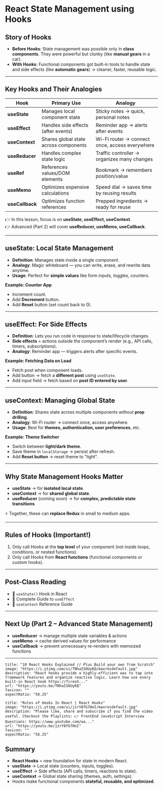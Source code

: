 # React State Management using Hooks

## Story of Hooks

- **Before Hooks**: State management was possible only in **class components**. They were powerful but clunky (like **manual gears** in a car).
- **With Hooks**: Functional components got built-in tools to handle state and side effects (like **automatic gears**) → cleaner, faster, reusable logic.

---

## Key Hooks and Their Analogies

|Hook|Primary Use|Analogy|
|---|---|---|
|**useState**|Manages local component state|Sticky notes → quick, personal notes|
|**useEffect**|Handles side effects (after events)|Reminder app → alerts after events|
|**useContext**|Shares global state across components|Wi-Fi router → connect once, access everywhere|
|**useReducer**|Handles complex state logic|Traffic controller → organizes many changes|
|**useRef**|References values/DOM elements|Bookmark → remembers position/value|
|**useMemo**|Optimizes expensive calculations|Speed dial → saves time by reusing results|
|**useCallback**|Optimizes function references|Prepped ingredients → ready for reuse|

👉 In this lesson, focus is on **useState, useEffect, useContext**.  
👉 Advanced (Part 2) will cover **useReducer, useMemo, useCallback**.

---

## useState: Local State Management

- **Definition**: Manages state inside a single component.
- **Analogy**: Magic whiteboard — you can write, erase, and rewrite data anytime.
- **Usage**: Perfect for **simple values** like form inputs, toggles, counters.

**Example: Counter App**

- Increment count.
- Add **Decrement** button.
- Add **Reset** button (set count back to 0).

---

## useEffect: For Side Effects

- **Definition**: Lets you run code in response to state/lifecycle changes.
- **Side effects** = actions outside the component’s render (e.g., API calls, timers, subscriptions).
- **Analogy**: Reminder app — triggers alerts after specific events.

**Example: Fetching Data on Load**

- Fetch post when component loads.
- Add button → fetch a **different post** using `useState`.
- Add input field → fetch based on **post ID entered by user**.

---

## useContext: Managing Global State

- **Definition**: Shares state across multiple components without **prop drilling**.
- **Analogy**: Wi-Fi router → connect once, access anywhere.
- **Usage**: Best for **themes, authentication, user preferences**, etc.

**Example: Theme Switcher**

- Switch between **light/dark theme**.
- Save theme in `localStorage` → persist after refresh.
- Add **Reset button** → reset theme to "light".

---

## Why State Management Hooks Matter

- **useState** → for **isolated local state**.
- **useContext** → for **shared global state**.
- **useReducer** (coming soon) → for **complex, predictable state transitions**.

⚡ Together, these can **replace Redux** in small to medium apps.

---

## Rules of Hooks (Important!)

1. Only call Hooks at the **top level** of your component (not inside loops, conditions, or nested functions).
2. Only call Hooks from **React functions** (functional components or custom hooks).

---

## Post-Class Reading

- 🔗 `useState()` Hook in React
- 🔗 Complete Guide to `useEffect`
- 🔗 `useContext` Reference Guide

---

## Next Up (Part 2 – Advanced State Management)

- **useReducer** → manage multiple state variables & actions
- **useMemo** → cache derived values for performance
- **useCallback** → prevent unnecessary re-renders with memoized functions

---
```embed
title: "10 React Hooks Explained // Plus Build your own from Scratch"
image: "https://i.ytimg.com/vi/TNhaISOUy6Q/maxresdefault.jpg"
description: "React hooks provide a highly-efficient was to tap into framework features and organize reactive logic. Learn how use every built-in React hook https://firesh..."
url: "https://youtu.be/TNhaISOUy6Q"
favicon: ""
aspectRatio: "56.25"
```

```embed
title: "Rules of Hooks In React | React Hooks"
image: "https://i.ytimg.com/vi/jzrY8fG7HoI/maxresdefault.jpg"
description: "Please like, share and subscribe if you find the video useful. Checkout the Playlists: 👉 FrontEnd JavaScript Interview Questions: https://www.youtube.com/wa..."
url: "https://youtu.be/jzrY8fG7HoI"
favicon: ""
aspectRatio: "56.25"
```

## Summary

- **React Hooks** = new foundation for state in modern React.
- **useState** → Local state (counters, inputs, toggles).
- **useEffect** → Side effects (API calls, timers, reactions to state).
- **useContext** → Global state sharing (themes, auth, settings).
- Hooks make functional components **stateful, reusable, and optimized**.